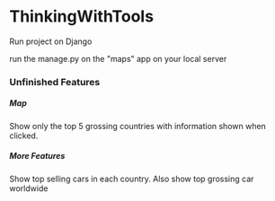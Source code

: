 # ThinkingWithTools

Run project on Django

run the manage.py on the "maps" app on your local server

### Unfinished Features


##### Map

Show only the top 5 grossing countries with information shown when clicked. 

##### More Features

Show top selling cars in each country. Also show top grossing car worldwide
